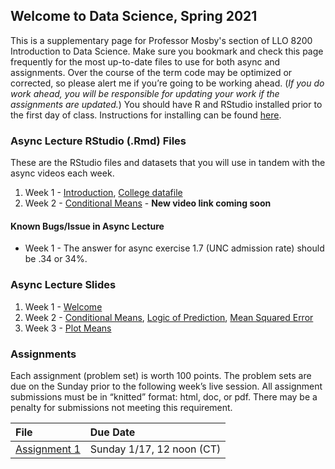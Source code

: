 ## Welcome to Data Science, Spring 2021

This is a supplementary page for Professor Mosby's section of LLO 8200 Introduction to Data Science. Make sure you bookmark and check this page frequently for the most up-to-date files to use for both async and assignments. Over the course of the term code may be optimized or corrected, so please alert me if you’re going to be working ahead. (_If you do work ahead, you will be responsible for updating your work if the assignments are updated._) You should have R and RStudio installed prior to the first day of class. Instructions for installing can be found [here](https://uvastatlab.github.io/phdplus/installR.html).

### Async Lecture RStudio (.Rmd) Files
These are the RStudio files and datasets that you will use in tandem with the async videos each week.
1. Week 1 - [Introduction](./scripts/01-intro.Rmd), [College datafile](./scripts/college.Rdata)
2. Week 2 - [Conditional Means](./scripts/02-condition_means.Rmd) - **New video link coming soon**

#### Known Bugs/Issue in Async Lecture
- Week 1 - The answer for async exercise 1.7 (UNC admission rate) should be .34 or 34%.

### Async Lecture Slides
1. Week 1 - [Welcome](./slides/01_01_welcome.pptx)
2. Week 2 - [Conditional Means](./slides/02_01_conditional_mean.pptx), [Logic of Prediction](./slides/02_05_logic_of_prediction.pptx), [Mean Squared Error](./slides/02_06_MSE.pptx)
3. Week 3 - [Plot Means](./scripts/03_01_plot_means.Rmd)


### Assignments
Each assignment (problem set) is worth 100 points. The problem sets are due on the Sunday prior to the following week’s live session. All assignment submissions must be in “knitted” format:  html, doc, or pdf. There may be a penalty for submissions not meeting this requirement.

| File      | Due Date          |
|:-------------|:------------------|
| [Assignment 1](./assignments/01-assignment.md) | Sunday 1/17, 12 noon (CT) |
